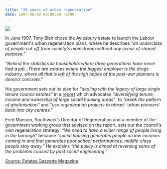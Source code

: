 ```yaml
---
title: "20 years of urban regeneration"
date: 1997-06-02 00:00:00 -0700
---
```


![](http://35percent.org/img/blairvisitsaylesbury1997.jpg)

In June 1997, Tony Blair chose the Aylesbury estate to launch the Labour government's urban regeneration plans, where he describes _"an underclass of people cut off from society's mainstream without any sense of shared purpose."_

_"Behind the statistics lie households where three generations have never had a job...There are estates where the biggest employer is the drugs industry, where all that is left of the high hopes of the post-war planners is derelict concrete."_

His government sets out its plan for _"dealing with the legacy of large single tenure council estates"_ in a [report](http://35percent.org/img/urban-task-force-report.pdf) which advocates _"diversifying tenure, income and ownership of large social housing areas"_, to _"break the pattern of ghettoisation"_ and _"use regeneration projects to attract ‘urban pioneers’ back into city centres."_

Fred Manson, Southwark’s Director of Regeneration and a member of the government working group that advised on the report, sets out the council’s own regeneration strategy: _“We need to have a wider range of people living in the borough”_ because _“social housing generates people on low incomes coming in and that generates poor school performances, middle-class people stay away.”_  He explains _"the policy is aimed at reversing some of the problems caused by past social engineering."_

[Source: Estates Gazzette Magazine](https://bit.ly/36OV20E)
